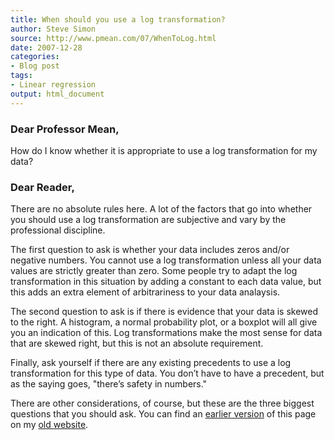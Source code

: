 ```yaml
---
title: When should you use a log transformation?
author: Steve Simon
source: http://www.pmean.com/07/WhenToLog.html
date: 2007-12-28
categories:
- Blog post
tags:
- Linear regression
output: html_document
---
```


### Dear Professor Mean,

How do I know whether it is appropriate to use a log transformation for my data?

### Dear Reader,

There are no absolute rules here. A lot of the factors that go into whether you should use a log transformation are subjective and vary by the professional discipline.

The first question to ask is whether your data includes zeros and/or negative numbers. You cannot use a log transformation unless all your data values are strictly greater than zero. Some people try to adapt the log transformation in this situation by adding a constant to each data value, but this adds an extra element of arbitrariness to your data analaysis.

The second question to ask is if there is evidence that your data is skewed to the right. A histogram, a normal probability plot, or a boxplot will all give you an indication of this. Log transformations make the most sense for data that are skewed right, but this is not an absolute requirement.

Finally, ask yourself if there are any existing precedents to use a log transformation for this type of data. You don’t have to have a precedent, but as the saying goes, "there’s safety in numbers."

There are other considerations, of course, but these are the three biggest questions that you should ask.
You can find an [earlier version][sim1] of this page on my [old website][sim2].

[sim1]: http://www.pmean.com/07/WhenToLog.html
[sim2]: http://www.pmean.com
